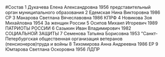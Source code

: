 #Состав
1 Дукачева Елена Александровна 1956 представительный орган муниципального образования
2 Едемская Нина Викторовна 1986 СР
3 Макарова Светлана Вячеславовна 1986 КПРФ
4 Новикова Зоя Михайловна 1954 За женщин России
5 Осипов Михаил Игоревич 1989 ПАТРИОТЫ РОССИИ
6 Сазыкин Иван Владимирович 1982 СОЦИАЛЬНОЙ ЗАЩИТЫ
7 Семенова Татьяна Борисовна 1953 \"Санкт-Петербургская общественная организация ветеранов (пенсионеров)труда и войны
8 Тихомирова Анна Андреевна 1986 ЕР
9 Юмтарова Светлана Оскоровна 1956 ЛДПР
